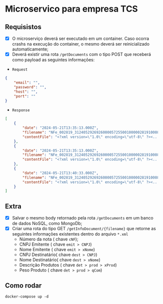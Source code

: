 # Microservico para empresa TCS


## Requisistos

- [x] O microserviço deverá ser executado em um container. Caso ocorra crashs na
execução do container, o mesmo deverá ser reinicializado automaticamente;
- [x] Deverá existir uma rota `/getDocuments` com o tipo POST que receberá como 
payload as seguintes informações:
- `Request`
```json
{
    "email": "",
    "password": "",
    "host": "",
    "port": ""
}
```

- `Response`
```json
[
	{
		"date": "2024-05-21T13:35:13.000Z",
		"filename": "NFe_002819_31240529269260000572550010000028191000824350.xml",
		"contentFile": "<?xml version=\"1.0\" encoding=\"utf-8\" ?><...>"
	},
	{
		"date": "2024-05-21T13:35:13.000Z",
		"filename": "NFe_002819_31240529269260000572550010000028191000824351.xml",
		"contentFile": "<?xml version=\"1.0\" encoding=\"utf-8\" ?><...>"
	},
	{
		"date": "2024-05-21T13:40:33.000Z",
		"filename": "NFe_002819_31240529269260000572550010000028191000824352.xml",
		"contentFile": "<?xml version=\"1.0\" encoding=\"utf-8\" ?><...>"
	}
]
```


## Extra
- [x] Salvar o mesmo body retornado pela rota `/getDocuments` em um banco de 
dados NoSQL, como MongoDb;
- [x] Criar uma rota do tipo GET `/getInfoDocument/{filename}` que retorne as
seguintes informações existentes dentro do arquivo `*.xml`
    - Número da nota ( chave `cNF`);
    - CNPJ Emitente  ( chave `emit > CNPJ`)
    - Nome Emitente  ( chave `emit > xNome`)
    - CNPJ Destinatário( chave `dest > CNPJ`)
    - Nome Destinatário( chave `dest > xNome`)
    - Descrição Produtos ( chave `det > prod > xProd`)
    - Peso Produto  ( chave `det > prod > qCom`)


## Como rodar

```shell
docker-compose up -d
```

